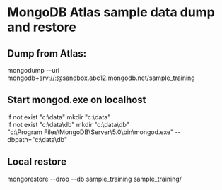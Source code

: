 # MongoDB Atlas sample data dump and restore

## Dump from Atlas:
mongodump --uri mongodb+srv://<username>:<PASSWORD>@sandbox.abc12.mongodb.net/sample_training

## Start mongod.exe on localhost
if not exist "c:\data\" mkdir "c:\data"<br>
if not exist "c:\data\db" mkdir "c:\data\db"<br>
"c:\Program Files\MongoDB\Server\5.0\bin\mongod.exe" --dbpath="c:\data\db"<br>

## Local restore
mongorestore --drop --db sample_training sample_training/